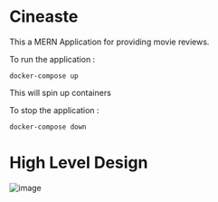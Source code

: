 # Cineaste

This a MERN Application for providing movie reviews.

To run the application :
```
docker-compose up
```

This will spin up containers

To stop the application :

```
docker-compose down
```

# High Level Design 

![image](file:///home/ragh/Raghu/Cineaste/HLD.png)
